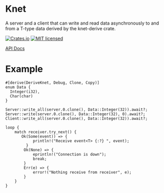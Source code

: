 # Knet

A server and a client that can write and read data asynchronously to and from a T-type data derived by the knet-derive crate.

[![Crates.io][crates-badge]][crates-url]
[![MIT licensed][mit-badge]][mit-url]

[crates-badge]: https://img.shields.io/crates/v/knet.svg
[crates-url]: https://crates.io/crates/knet
[mit-badge]: https://img.shields.io/badge/license-MIT-blue.svg
[mit-url]: LICENSE

[API Docs](https://docs.rs/knet/0.3.1/knet/)

# Example 

```rust,no_run
#[derive(DeriveKnet, Debug, Clone, Copy)]
enum Data {
  Integer(i32),
  Char(char)
}

Server::write_all(server.0.clone(), Data::Integer(32)).await?;
Server::write(server.0.clone(), Data::Integer(32), 0).await?;
Client::write_all(server.0.clone(), Data::Integer(32)).await?;

loop {
    match receiver.try_next() {
       Ok(Some(event)) => {
            println!("Receive event<T> {:?} ", event);
         }
        Ok(None) => {
            eprintln!("Connection is down");
            break;
        }
        Err(e) => {
            error!("Nothing receive from receiver", e);
        }
    }
}
```
